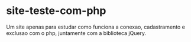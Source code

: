 # site-teste-com-php

Um site apenas para estudar como funciona a conexao, cadastramento e exclusao com o php, juntamente com a biblioteca jQuery.

